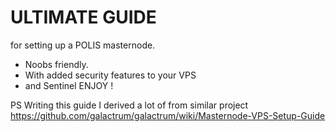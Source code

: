 # ULTIMATE GUIDE
 for setting up a POLIS masternode.
 * Noobs friendly.
 * With added security features to your VPS
 * and Sentinel
 ENJOY !
 
 PS
 Writing this guide I derived a lot of from similar project
 https://github.com/galactrum/galactrum/wiki/Masternode-VPS-Setup-Guide







